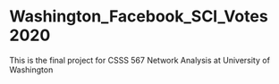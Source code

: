 # Washington_Facebook_SCI_Votes 2020
This is the final project for CSSS 567 Network Analysis at University of Washington
